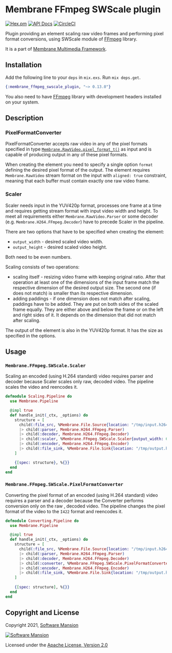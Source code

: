 # Membrane FFmpeg SWScale plugin

[![Hex.pm](https://img.shields.io/hexpm/v/membrane_ffmpeg_swscale_plugin.svg)](https://hex.pm/packages/membrane_ffmpeg_swscale_plugin)
[![API Docs](https://img.shields.io/badge/api-docs-yellow.svg?style=flat)](https://hexdocs.pm/membrane_ffmpeg_swscale_plugin/)
[![CircleCI](https://circleci.com/gh/membraneframework/membrane_ffmpeg_swscale_plugin.svg?style=svg)](https://circleci.com/gh/membraneframework/membrane_ffmpeg_swscale_plugin)

Plugin providing an element scaling raw video frames and performing pixel format conversions, using SWScale module of [FFmpeg](https://www.ffmpeg.org/) library.

It is a part of [Membrane Multimedia Framework](https://membrane.stream).

## Installation

Add the following line to your `deps` in `mix.exs`. Run `mix deps.get`.

```elixir
{:membrane_ffmpeg_swscale_plugin, "~> 0.13.0"}
```

You also need to have [FFmpeg](https://www.ffmpeg.org/) library with development headers installed on your system.

## Description

### PixelFormatConverter
PixelFormatConverter accepts raw video in any of the pixel formats specified in type [`Membrane.RawVideo.pixel_format_t()`](https://hexdocs.pm/membrane_raw_video_format/Membrane.RawVideo.html#t:pixel_format_t/0)
as input and is capable of producing output in any of these pixel formats.

When creating the element you need to specify a single option `format` defining the desired pixel format of the output.
The element requires `Membrane.RawVideo` stream format on the input with `aligned: true` constraint, meaning that each buffer must contain exactly one raw video frame.

### Scaler
Scaler needs input in the YUV420p format, processes one frame at a time and requires getting stream format with input video
width and height. To meet all requirements either `Membrane.RawVideo.Parser` or some decoder
(e.g. `Membrane.H264.FFmpeg.Decoder`) have to precede Scaler in the pipeline.

There are two options that have to be specified when creating the element:

- `output_width` - desired scaled video width.
- `output_height` - desired scaled video height.

Both need to be even numbers.

Scaling consists of two operations:

- scaling itself - resizing video frame with keeping original ratio. After that operation at least one of the
dimensions of the input frame match the respective dimension of the desired output size. The second one
(if does not match) is smaller than its respective dimension.
- adding paddings - if one dimension does not match after scaling, paddings have to be added. They are put on both
sides of the scaled frame equally. They are either above and below the frame or on the left and right sides of it.
It depends on the dimension that did not match after scaling.

The output of the element is also in the YUV420p format. It has the size as specified in the options.

## Usage

### `Membrane.FFmpeg.SWScale.Scaler`

Scaling an encoded (using H.264 standard) video requires parser and decoder because Scaler scales only raw,
decoded video. The pipeline scales the video and reencodes it.

```elixir
defmodule Scaling.Pipeline do
  use Membrane.Pipeline

  @impl true
  def handle_init(_ctx, _options) do
    structure = [
      child(:file_src, %Membrane.File.Source{location: "/tmp/input.h264"})
      |> child(:parser, Membrane.H264.FFmpeg.Parser)
      |> child(:decoder, Membrane.H264.FFmpeg.Decoder)
      |> child(:scaler, %Membrane.FFmpeg.SWScale.Scaler{output_width: 640, output_height: 640})
      |> child(:encoder, Membrane.H264.FFmpeg.Encoder)
      |> child(:file_sink, %Membrane.File.Sink{location: "/tmp/output.h264"})
    ]

    {[spec: structure}, %{}}
  end
end
```

### `Membrane.FFmpeg.SWScale.PixelFormatConverter`

Converting the pixel format of an encoded (using H.264 standard) video requires a parser and a decoder
because the Converter performs conversion only on the raw , decoded video. The pipeline changes the pixel
format of the video to the `I422` format and reencodes it.

```elixir
defmodule Converting.Pipeline do
  use Membrane.Pipeline

  @impl true
  def handle_init(_ctx, _options) do
    structure = [
      child(:file_src, %Membrane.File.Source{location: "/tmp/input.h264"})
      |> child(:parser, Membrane.H264.FFmpeg.Parser)
      |> child(:decoder, Membrane.H264.FFmpeg.Decoder)
      |> child(:converter, %Membrane.FFmpeg.SWScale.PixelFormatConverter{format: :I422})
      |> child(:encoder, Membrane.H264.FFmpeg.Encoder)
      |> child(:file_sink, %Membrane.File.Sink{location: "/tmp/output.h264"})
    ]
    
    {[spec: structure], %{}}
  end
end
```

## Copyright and License

Copyright 2021, [Software Mansion](https://swmansion.com/?utm_source=git&utm_medium=readme&utm_campaign=membrane)

[![Software Mansion](https://logo.swmansion.com/logo?color=white&variant=desktop&width=200&tag=membrane-github)](https://swmansion.com/?utm_source=git&utm_medium=readme&utm_campaign=membrane)

Licensed under the [Apache License, Version 2.0](LICENSE)
